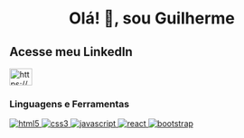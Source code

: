  <h1 align="center">Olá! 👋, sou Guilherme</h1>
 
 <h2 align="left">Acesse meu LinkedIn</h2>
 
 <p align="left">
<a href="https://www.linkedin.com/in/guilherme-albuquerque-504730255/" target="blank"><img align="center" src="https://raw.githubusercontent.com/rahuldkjain/github-profile-readme-generator/master/src/images/icons/Social/linked-in-alt.svg" alt="https://www.linkedin.com/in/teuLinkDoLinkedinAqui/" height="30" width="40" /></a>
</p>
 
 <h3>Linguagens e Ferramentas</h3>
 
<div align="left">
<!-- HTML -->
<a href="#" target="_blank"> <img src="https://img.shields.io/badge/HTML5-E34F26?style=for-the-badge&logo=html5&logoColor=white" alt="html5"/> </a>
<!--  CSS  -->
<a href="#" target="_blank"> <img src="https://img.shields.io/badge/CSS3-1572B6?style=for-the-badge&logo=css3&logoColor=white" alt="css3" /> </a>
<!--JavaScript-->
<a href="#" target="_blank"> <img src="https://img.shields.io/badge/JavaScript-323330?style=for-the-badge&logo=javascript&logoColor=F7DF1E" alt="javascript" /> </a>
<!--React-->
</a> <a href="#" target="_blank"> <img src="https://img.shields.io/badge/React-20232A?style=for-the-badge&logo=react&logoColor=61DAFB" alt="react" /> </a>
<!--  Bootstrap  -->
<a href="#" target="_blank"> <img src="https://img.shields.io/badge/Bootstrap-563D7C?style=for-the-badge&logo=bootstrap&logoColor=white" alt="bootstrap" /> </a>
</div>
